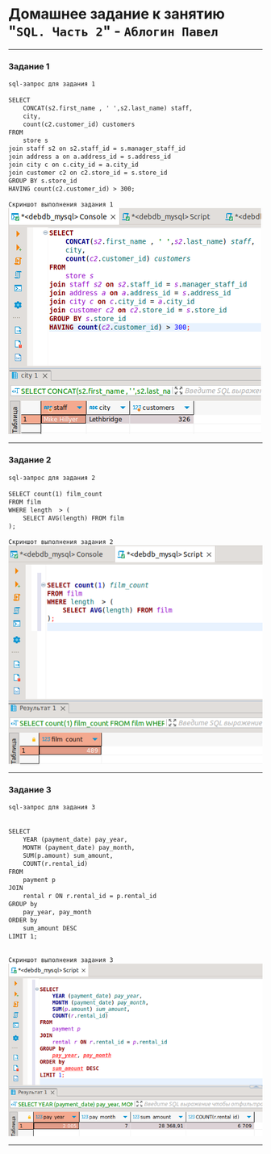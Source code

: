 # Домашнее задание к занятию "`SQL. Часть 2`" - `Аблогин Павел`
   
---

### Задание 1

```
sql-запрос для задания 1

SELECT 
	CONCAT(s2.first_name , ' ',s2.last_name) staff, 
	city, 
	count(c2.customer_id) customers 
FROM 
	store s
join staff s2 on s2.staff_id = s.manager_staff_id 
join address a on a.address_id = s.address_id 
join city c on c.city_id = a.city_id 
join customer c2 on c2.store_id = s.store_id 
GROUP BY s.store_id 
HAVING count(c2.customer_id) > 300;

```

`Скриншот выполнения задания 1`
![Инфо о магазине](img/task_1.png)

---

### Задание 2

```
sql-запрос для задания 2

SELECT count(1) film_count 
FROM film
WHERE length  > (
	SELECT AVG(length) FROM film
);

```

`Скриншот выполнения задания 2`
![Количество фильмов](img/task2.png)


---

### Задание 3

```
sql-запрос для задания 3 


SELECT 
	YEAR (payment_date) pay_year, 
	MONTH (payment_date) pay_month, 
	SUM(p.amount) sum_amount, 
	COUNT(r.rental_id)  
FROM 
	payment p 
JOIN 
	rental r ON r.rental_id = p.rental_id 
GROUP by 
	pay_year, pay_month
ORDER by 
	sum_amount DESC
LIMIT 1;


```

`Скриншот выполнения задания 3`
![Месяц с наибольшей суммой платажей](img/task3.png)

---

